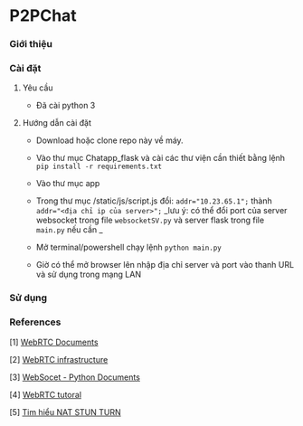 # P2PChat

### Giới thiệu

### Cài đặt

1.  Yêu cầu

    - Đã cài python 3

2.  Hướng dẫn cài đặt

    - Download hoặc clone repo này về máy.
    - Vào thư mục Chatapp_flask và cài các thư viện cần thiết bằng lệnh `pip install -r requirements.txt`
    - Vào thư mục app
    - Trong thư mục /static/js/script.js đổi: `addr="10.23.65.1";` thành `addr="<địa chỉ ip của server>";`
      _lưu ý: có thể đổi port của server websocket trong file `websocketSV.py` và server flask trong file `main.py` nếu cần _

    - Mở terminal/powershell chạy lệnh `python main.py`

    - Giờ có thể mở browser lên nhập địa chỉ server và port vào thanh URL và sử dụng trong mạng LAN

### Sử dụng

### References

[1] [WebRTC Documents](https://webrtc.org/start "WebRTC Documents")

[2] [WebRTC infrastructure](https://www.html5rocks.com/en/tutorials/webrtc/infrastructure "WebRTC infrastructure")

[3] [WebSocet - Python Documents](https://websockets.readthedocs.io/en/stable/intro.html "WebSocet - Python Documents")

[4] [WebRTC tutoral](https://websitebeaver.com/insanely-simple-webrtc-video-chat-using-firebase-with-codepen-demo "WebRTC tutoral")

[5] [Tim hiểu NAT STUN TURN](https://kipalog.com/posts/WebRTC-basic---Phan-1--Tim-hieu-ve-NAT--STUN--TURN-vs-ICE "Tim hiểu NAT STUN TURN")

